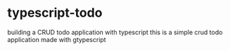 # typescript-todo
building a CRUD todo application with typescript
this is a simple crud todo application made with gtypescript
